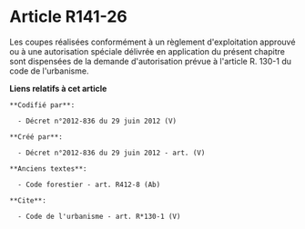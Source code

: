 # Article R141-26

Les coupes réalisées conformément à un règlement d'exploitation approuvé ou à une autorisation spéciale délivrée en
application du présent chapitre sont dispensées de la demande d'autorisation prévue à l'article R. 130-1 du code de
l'urbanisme.

**Liens relatifs à cet article**

	**Codifié par**:

	  - Décret n°2012-836 du 29 juin 2012 (V)

	**Créé par**:

	  - Décret n°2012-836 du 29 juin 2012 - art. (V)

	**Anciens textes**:

	  - Code forestier - art. R412-8 (Ab)

	**Cite**:

	  - Code de l'urbanisme - art. R*130-1 (V)
